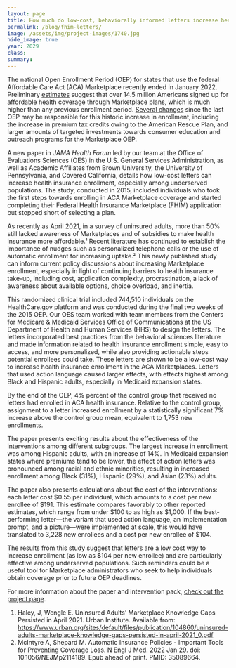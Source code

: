 ```yaml
---	
layout: page	
title: How much do low-cost, behaviorally informed letters increase health insurance enrollment? 
permalink: /blog/fhim-letters/	
image: /assets/img/project-images/1740.jpg
hide_image: true
year: 2029
class:	
summary: 	
---	
```


The national Open Enrollment Period (OEP) for states that use the federal Affordable Care Act (ACA) Marketplace recently ended in January 2022. Preliminary <a href="https://www.whitehouse.gov/briefing-room/statements-releases/2022/01/27/statement-by-president-biden-on-14-5-million-americans-signing-up-for-health-insurance/" target="_blank">estimates</a> suggest that over 14.5 million Americans signed up for affordable health coverage through Marketplace plans, which is much higher than any previous enrollment period. <a href="https://www.cms.gov/newsroom/press-releases/hhs-announces-largest-ever-funding-allocation-navigators-and-releases-final-numbers-2021-marketplace" target="_blank">Several changes</a> since the last OEP may be responsible for this historic increase in enrollment, including the increase in premium tax credits owing to the American Rescue Plan, and larger amounts of targeted investments towards consumer education and outreach programs for the Marketplace OEP.

A new paper in *JAMA Health Forum* led by our team at the Office of Evaluations Sciences (OES) in the U.S. General Services Administration, as well as Academic Affiliates from Brown University, the University of Pennsylvania, and Covered California, 
details how low-cost letters can increase health insurance enrollment, especially among underserved populations. The study, conducted in 2015, included individuals who took the first steps towards enrolling in ACA Marketplace coverage and started completing their Federal Health Insurance Marketplace (FHIM) application but stopped short of selecting a plan. 

As recently as April 2021, in a survey of uninsured adults, more than 50% still lacked awareness of Marketplaces and of subsidies to make health insurance more affordable.¹ Recent literature has continued to establish the importance of nudges such as personalized telephone calls or the use of automatic enrollment for increasing uptake.² This newly published study can inform current policy discussions about increasing Marketplace enrollment, especially in light of continuing barriers to health insurance take-up, including cost, application complexity, procrastination, a lack of awareness about available options, choice overload, and inertia. 

This randomized clinical trial included 744,510 individuals on the HealthCare.gov platform and was conducted during the final two weeks of the 2015 OEP. Our OES team worked with team members from the Centers for Medicare & Medicaid Services Office of Communications at the US Department of Health and Human Services (HHS) to design the letters. The letters incorporated best practices from the behavioral sciences literature and made information related to health insurance enrollment simple, easy to access, and more personalized, while also providing actionable steps potential enrollees could take. These letters are shown to be a low-cost way to increase health insurance enrollment in the ACA Marketplaces. Letters that used action language caused larger effects, with effects highest among Black and Hispanic adults, especially in Medicaid expansion states. 

By the end of the OEP, 4% percent of the control group that received no letters had enrolled in ACA health insurance. Relative to the control group, assignment to a letter increased enrollment by a statistically significant 7% increase above the control group mean, equivalent to 1,753 new enrollments. 

The paper presents exciting results about the effectiveness of the interventions among different subgroups. The largest increase in enrollment was among Hispanic adults, with an increase of 14%. In Medicaid expansion states where premiums tend to be lower, the effect of action letters was pronounced among racial and ethnic minorities, resulting in increased enrollment among Black (31%), Hispanic (29%), and Asian (23%) adults. 

The paper also presents calculations about the cost of the interventions: each letter cost $0.55 per individual, which amounts to a cost per new enrollee of $191. This estimate compares favorably to other reported estimates, which range from under $100 to as high as $1,000. If the best-performing letter—the variant that used action language, an implementation prompt, and a picture—were implemented at scale, this would have translated to 3,228 new enrollees and a cost per new enrollee of $104.

The results from this study suggest that letters are a low cost way to increase enrollment (as low as $104 per new enrollee) and are particularly effective among underserved populations. Such reminders could be a useful tool for Marketplace administrators who seek to help individuals obtain coverage prior to future OEP deadlines. 

For more information about the paper and intervention pack, <a href="https://oes.gsa.gov/projects/health-insurance-enrollment-2/" target="_blank">check out the project page</a>.

1. Haley, J, Wengle E. Uninsured Adults’ Marketplace Knowledge Gaps Persisted in April 2021. Urban Institute. Available from: <a href="https://www.urban.org/sites/default/files/publication/104860/uninsured-adults-marketplace-knowledge-gaps-persisted-in-april-2021_0.pdf" target="_blank">https://www.urban.org/sites/default/files/publication/104860/uninsured-adults-marketplace-knowledge-gaps-persisted-in-april-2021_0.pdf</a>
2. McIntyre A, Shepard M. Automatic Insurance Policies - Important Tools for Preventing Coverage Loss. N Engl J Med. 2022 Jan 29. doi: 10.1056/NEJMp2114189. Epub ahead of print. PMID: 35089664.
